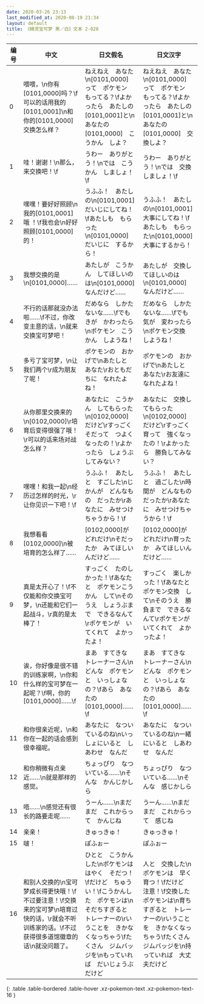 ```yaml
---
date: 2020-03-26 23:13
last_modified_at: 2020-08-19 21:34
layout: default
title: 《精灵宝可梦 黑／白》文本 2-028
---
```

| 编号 | 中文 | 日文假名 | 日文汉字 |
| ---- | ---- | ---- | --- |
| 0 | 喂喂，\n你有[0101,0000]吗？\f可以的话用我的[0101,0001]\n和你的[0101,0000]交换怎么样？ | ねえねえ　あなた\n[0101,0000]　って　ポケモン　もってる？\fよかったら　あたしの　[0101,0001]と\nあなたの　[0101,0000]　こうかん　しよ？ | ねえねえ　あなた\n[0101,0000]　って　ポケモン　もってる？\fよかったら　あたしの　[0101,0001]と\nあなたの　[0101,0000]　交換しよ？ |
| 1 | 哇！谢谢！\n那么，来交换吧！\f | うわー　ありがとう！\nでは　こうかん　しましょ！\f | うわー　ありがとう！\nでは　交換しましょ！\f |
| 2 | 嘿嘿！要好好照顾\n我的[0101,0001]哦 ！\f我也会\n好好照顾[0101,0000]的！ | うふふ！　あたしの\n[0101,0001]　だいじにしてね！\fあたしも　もらった\n[0101,0000]　だいじに　するから！ | うふふ！　あたしの\n[0101,0001]　大事にしてね！\fあたしも　もらった\n[0101,0000]　大事にするから！ |
| 3 | 我想交换的是\n[0101,0000]…… | あたしが　こうかん　してほしいのは\n[0101,0000]　なんだけど…… | あたしが　交換してほしいのは\n[0101,0000]　なんだけど…… |
| 4 | 不行的话那就没办法啦……\f不过，你改变主意的话，\n就来交换宝可梦吧！ | だめなら　しかたないな……\fでも　きが　かわったら\nポケモン　こうかん　しようね！ | だめなら　しかたないな……\fでも　気が　変わったら\nポケモン交換　しようね！ |
| 5 | 多亏了宝可梦，\n让我们两个\r成为朋友了呢！ | ポケモンの　おかげで\nあたしと　あなた\rおともだちに　なれたよね！ | ポケモンの　おかげで\nあたしと　あなた\rお友達に　なれたよね！ |
| 6 | 从你那里交换来的\n[0102,0000]\r培育后变得很强了哦！\r可以的话来场对战怎么样？ | あなたに　こうかん　してもらった\n[0102,0000]　だけど\rすっごく　そだって　つよくなったの！\rよかったら　しょうぶ　してみない？ | あなたに　交換してもらった\n[0102,0000]　だけど\rすっごく　育って　強くなったの！\rよかったら　勝負してみない？ |
| 7 | 嘿嘿！和我一起\n经历过怎样的时光，\r让你见识一下吧！\f | うふふ！　あたしと　すごした\nじかんが　どんなもの　だったか\rあなたに　みせつけちゃうから！\f | うふふ！　あたしと　過ごした\n時間が　どんなもの　だったか\rあなたに　みせつけちゃうから！\f |
| 8 | 我想看看[0102,0000]\n被培育的怎么样了…… | [0102,0000]が　どれだけ\nそだったか　みてほしいんだけど…… | [0102,0000]が　どれだけ\n育ったか　みてほしいんだけど…… |
| 9 | 真是太开心了！\f不仅能和你交换宝可梦，\n还能和它们一起战斗，\r真的是太棒了！ | すっごく　たのしかった！\fあなたと　ポケモンこうかん　して\nそのうえ　しょうぶまで　できるなんて\rポケモンが　いてくれて　よかったよ！ | すっごく　楽しかった！\fあなたと　ポケモン交換　して\nそのうえ　勝負まで　できるなんて\rポケモンが　いてくれて　よかったよ！ |
| 10 | 诶，你好像是很不错的训练家啊，\n你和什么样的宝可梦在一起呢？\f啊，你的[0101,0000]……\f | まあ　すてきな　トレーナーさん\nどんな　ポケモンと　いっしょなの？\fあら　あなたの　[0101,0000]……\f | まあ　すてきな　トレーナーさん\nどんな　ポケモンと　いっしょなの？\fあら　あなたの　[0101,0000]……\f |
| 11 | 和你很亲近呢，\n和你在一起的话会感到很幸福呢。 | あなたに　なついているのね\nいっしょにいると　しあわせ　なんだ | あなたに　なついているのね\n一緒にいると　しあわせ　なんだ |
| 12 | 和你稍微有点亲近……\n就是那样的感觉。 | ちょっぴり　なついている……\nそんな　かんじかしら | ちょっぴり　なついている……\nそんな　感じかしら |
| 13 | 唔……\n感觉还有很长的路要走呢…… | うーん……\nまだまだ　これからって　かんじね | うーん……\nまだまだ　これからって　感じね |
| 14 | 亲亲！ | きゅっきゅ！ | きゅっきゅ！ |
| 15 | 啵！ | ぽふぉー | ぽふぉー |
| 16 | 和别人交换的\n宝可梦成长得更快哦！\f不过要注意！\f交换来的宝可梦\n培育过快的话，\r就会不听训练家的话。\f不过获得很多道馆徽章的话\n就没问题了。 | ひとと　こうかんした\nポケモンは　はやく　そだつ！\fだけど　ちゅうい！\fこうかんした　ポケモンは\nそだちすぎると　トレーナーの\rいうことを　きかなくなっちゃう\fたくさん　ジムバッジを\nもっていれば　だいじょうぶ　だけど | 人と　交換した\nポケモンは　早く　育つ！\fだけど　注意！\f交換した　ポケモンは\n育ちすぎると　トレーナーの\rいうことを　きかなくなっちゃう\fたくさん　ジムバッジを\n持っていれば　大丈夫だけど |
{: .table .table-bordered .table-hover .xz-pokemon-text .xz-pokemon-text-16 }